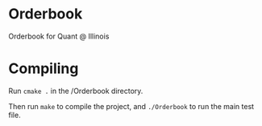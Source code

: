 # Orderbook
Orderbook for Quant @ Illinois

# Compiling

Run `cmake .` in the /Orderbook directory.

Then run `make` to compile the project, and `./Orderbook` to run the main test file.